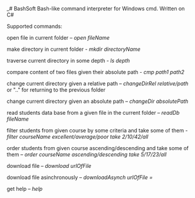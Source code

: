 _# BashSoft
Bash-like command interpreter for Windows cmd. Written on C#

Supported commands:

open file in current folder – _open fileName_

make directory in current folder - _mkdir directoryName_

traverse current directory in some depth - _ls depth_

compare content of two files given their absolute path - _cmp path1 path2_

change current directory given a relative path – _changeDirRel relative/path_ or ".." for returning to the previous folder

change current directory given an absolute path – _changeDir absolutePath_

read students data base from a given file in the current folder – _readDb fileName_

filter students from given course by some criteria and take some of them - _filter courseName excellent/average/poor take 2/10/42/all_

order students from given course ascending/descending and take some of them – _order courseName ascending/descending take 5/17/23/all_

download file – _download urlOfFile_

download file asinchronously – _downloadAsynch urlOfFile =_

get help – _help_
